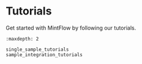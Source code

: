 # Tutorials

Get started with MintFlow by following our tutorials.

```{toctree}
:maxdepth: 2

single_sample_tutorials
sample_integration_tutorials
```